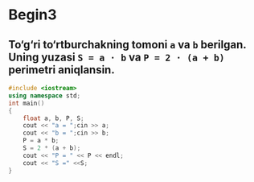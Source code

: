 # Begin3
## To‘g‘ri to‘rtburchakning tomoni `a` va `b` berilgan. Uning yuzasi `S = a · b` va `P = 2 · (a + b)` perimetri aniqlansin.
```cpp
#include <iostream>
using namespace std;
int main()
{
	float a, b, P, S;
	cout << "a = ";cin >> a;
	cout << "b = ";cin >> b;
	P = a * b;
	S = 2 * (a + b);
	cout << "P = " << P << endl;
	cout << "S =" <<S;
}
```
